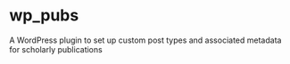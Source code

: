# wp_pubs
A WordPress plugin to set up custom post types and associated metadata for scholarly publications
